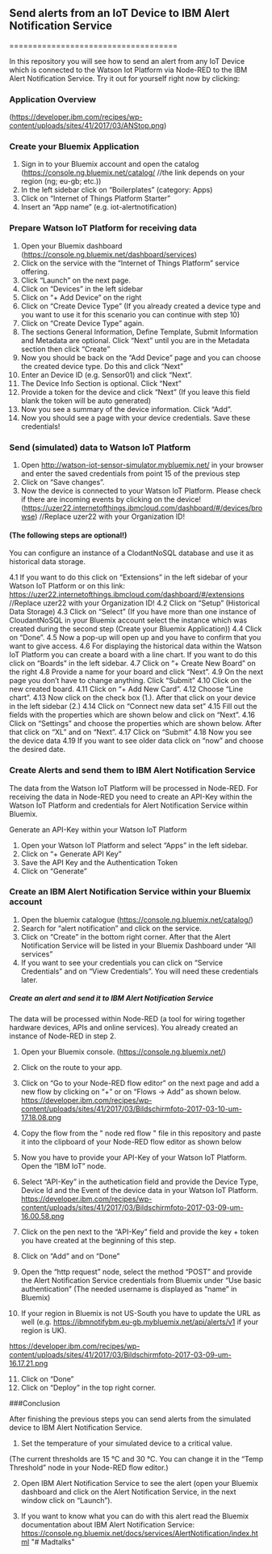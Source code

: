 ## Send alerts from an IoT Device to IBM Alert Notification Service

====================================

In this repository you will see how to send an alert from any IoT Device which is connected to the Watson Iot Platform via Node-RED to the IBM Alert Notification Service. Try it out for yourself right now by clicking:



### Application Overview

(https://developer.ibm.com/recipes/wp-content/uploads/sites/41/2017/03/ANStop.png)


### Create your Bluemix Application

1. Sign in to your Bluemix account and open the catalog (https://console.ng.bluemix.net/catalog/   //the link depends on your region (ng; eu-gb; etc.))
2. In the left sidebar click on “Boilerplates” (category: Apps)
3. Click on “Internet of Things Platform Starter”
4. Insert an “App name” (e.g. iot-alertnotification)

### Prepare Watson IoT Platform for receiving data

1. Open your Bluemix dashboard (https://console.ng.bluemix.net/dashboard/services)
2. Click on the service with the “Internet of Things Platform” service offering.
3. Click “Launch” on the next page.
4. Click on “Devices” in the left sidebar
5. Click on “+ Add Device” on the right
6. Click on “Create Device Type” (If you already created a device type and you want to use it for this scenario you can continue with step 10)
7. Click on “Create Device Type” again.
9. The sections General Information, Define Template, Submit Information and Metadata are optional.
    Click “Next” until you are in the Metadata section then click “Create”
10. Now you should be back on the “Add Device” page and you can choose the created device type. Do this and click “Next”
11. Enter an Device ID (e.g. Sensor01) and click “Next”.
12. The Device Info Section is optional. Click “Next”
13. Provide a token for the device and click “Next” (If you leave this field blank the token will be auto generated)
14. Now you see a summary of the device information. Click “Add”.
15. Now you should see a page with your device credentials. Save these credentials!

### Send (simulated) data to Watson IoT Platform
1. Open http://watson-iot-sensor-simulator.mybluemix.net/ in your browser and enter the saved credentials from point 15 of the previous step
2. Click on “Save changes”.
3. Now the device is connected to your Watson IoT Platform. Please check if there are incoming events by clicking on the device! (https://uzer22.internetofthings.ibmcloud.com/dashboard/#/devices/browse) //Replace uzer22 with your Organization ID!
#### (The following steps are optional!)
You can configure an instance of a ClodantNoSQL database and use it as historical data storage.

4.1 If you want to do this click on “Extensions” in the left sidebar of your Watson IoT Platform or on this link: https://uzer22.internetofthings.ibmcloud.com/dashboard/#/extensions  //Replace uzer22 with your Organization ID!
4.2 Click on “Setup” (Historical Data Storage)
4.3 Click on “Select”  (If you have more than one instance of CloudantNoSQL in your Bluemix account select the instance which was created during the second step (Create your Bluemix Application))
4.4 Click on “Done”.
4.5 Now a pop-up will open up and you have to confirm that you want to give access.
4.6 For displaying the historical data within the Watson IoT Platform you can create a board with a line chart. If you want to do this click on “Boards” in the left sidebar.
4.7 Click on “+ Create New Board” on the right
4.8 Provide a name for your board and click “Next”.
4.9 On the next page you don’t have to change anything. Click “Submit”
4.10 Click on the new created board.
4.11 Click on “+ Add New Card”.
4.12 Choose “Line chart”.
4.13 Now click on the check box (1.). After that click on your device in the left sidebar (2.)
4.14 Click on “Connect new data set”
4.15 Fill out the fields with the properties which are shown below and click on “Next”.
4.16 Click on “Settings” and choose the properties which are shown below. After that click on “XL” and on “Next”.
4.17 Click on “Submit”
4.18 Now you see the device data
4.19 If you want to see older data click on “now” and choose the desired date.

### Create Alerts and send them to IBM Alert Notification Service
The data from the Watson IoT Platform will be processed in Node-RED. For receiving the data in Node-RED you need to create an API-Key within the Watson IoT Platform and credentials for Alert Notification Service within Bluemix.

Generate an API-Key within your Watson IoT Platform

1. Open your Watson IoT Platform and select “Apps” in the left sidebar.
2. Click on “+ Generate API Key”
3. Save the API Key and the Authentication Token
4. Click on “Generate”

### Create an IBM Alert Notification Service within your Bluemix account

1. Open the bluemix catalogue (https://console.ng.bluemix.net/catalog/)
2. Search for “alert notification” and click on the service.
3. Click on “Create” in the bottom right corner. After that the Alert Notification Service will be listed in your Bluemix Dashboard under “All services”
4. If you want to see your credentials you can click on “Service Credentials” and on “View Credentials”. You will need these credentials later.
##### Create an alert and send it to IBM Alert Notification Service

The data will be processed within Node-RED (a tool for wiring together hardware devices, APIs and online services). You already created an instance of Node-RED in step 2.
1. Open your Bluemix console. (https://console.ng.bluemix.net/)
2. Click on the route to your app.
3. Click on “Go to your Node-RED flow editor” on the next page and add a new flow by clicking on “+” or on “Flows -> Add” as shown below.
https://developer.ibm.com/recipes/wp-content/uploads/sites/41/2017/03/Bildschirmfoto-2017-03-10-um-17.18.08.png

4. Copy the flow from the " node red flow " file in this repository and paste it into the clipboard of your Node-RED flow editor as shown below
5. Now you have to provide your API-Key of your Watson IoT Platform. Open the “IBM IoT” node.
6. Select “API-Key” in the authetication field and provide the Device Type, Device Id and the Event of the device data in your Watson IoT Platform.
https://developer.ibm.com/recipes/wp-content/uploads/sites/41/2017/03/Bildschirmfoto-2017-03-09-um-16.00.58.png

7. Click on the pen next to the “API-Key” field and provide the key + token you have created at the beginning of this step.
8. Click on “Add” and on “Done”
9. Open the “http request” node, select the method “POST” and provide the Alert Notification Service credentials from Bluemix under “Use basic authentication” (The needed username is displayed as “name” in Bluemix)
10. If your region in Bluemix is not US-South you have to update the URL as well (e.g. https://ibmnotifybm.eu-gb.mybluemix.net/api/alerts/v1 if your region is UK).

https://developer.ibm.com/recipes/wp-content/uploads/sites/41/2017/03/Bildschirmfoto-2017-03-09-um-16.17.21.png

11. Click on “Done”
12. Click on “Deploy” in the top right corner.


###Conclusion

After finishing the previous steps you can send alerts from the simulated device to IBM Alert Notification Service.

1. Set the temperature of your simulated device to a critical value.

(The current thresholds are 15 °C and 30 °C. You can change it in the “Temp Threshold” node in your Node-RED flow editor.)

2. Open IBM Alert Notification Service to see the alert (open your Bluemix dashboard and click on the Alert Notification Service, in the next window click on “Launch”).

3. If you want to know what you can do with this alert read the Bluemix documentation about IBM Alert Notification Service: https://console.ng.bluemix.net/docs/services/AlertNotification/index.html 
"# Madtalks" 
